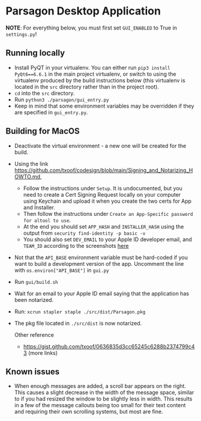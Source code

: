 # Parsagon Desktop Application

**NOTE**: For everything below, you must first set `GUI_ENABLED` to True in `settings.py`!

## Running locally

* Install PyQT in your virtualenv.  You can either run `pip3 install PyQt6==6.6.1` in the main project virtualenv, or switch to using the virtualenv produced by the build instructions below (this virtualenv is located in the `src` directory rather than in the project root).
* `cd` into the `src` directory.
* Run `python3 ./parsagon/gui_entry.py`
* Keep in mind that some environment variables may be overridden if they are specified in `gui_entry.py`.

## Building for MacOS

* Deactivate the virtual environment - a new one will be created for the build.

* Using the link https://github.com/txoof/codesign/blob/main/Signing_and_Notarizing_HOWTO.md, 

	* Follow the instructions under `Setup`.  It is undocumented, but you need to create a Cert Signing Request locally on your computer using Keychain and upload it when you create the two certs for App and Installer.
	* Then follow the instructions under `Create an App-Specific password for altool to use`.
	* At the end you should set `APP_HASH` and `INSTALLER_HASH` using the output from `security find-identity -p basic -v`
	* You should also set `DEV_EMAIL` to your Apple ID developer email, and `TEAM_ID` according to the screenshots [here](https://apple.stackexchange.com/a/396723)

* Not that the `API_BASE` environment variable must be hard-coded if you want to build a development version of the app.  Uncomment the line with `os.environ["API_BASE"]` in `gui.py`

* Run `gui/build.sh`

* Wait for an email to your Apple ID email saying that the application has been notarized.

* Run: `xcrun stapler staple ./src/dist/Parsagon.pkg` 

* The pkg file located in `./src/dist` is now notarized.

	

	Other reference

	* https://gist.github.com/txoof/0636835d3cc65245c6288b2374799c43 (more links)



## Known issues

* When enough messages are added, a scroll bar appears on the right.  This causes a slight decrease in the width of the message space, similar to if you had resized the window to be slightly less in width.  This results in a few of the message callouts being too small for their text content and requiring their own scrolling systems, but most are fine.